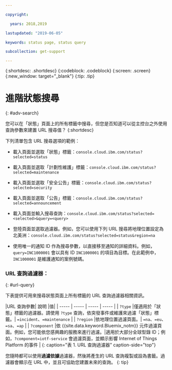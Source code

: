 ```yaml
---

copyright:

  years: 2018,2019

lastupdated: "2019-06-05"

keywords: status page, status query

subcollection: get-support

---
```


{:shortdesc: .shortdesc}
{:codeblock: .codeblock}
{:screen: .screen}
{:new_window: target="_blank"}
{:tip: .tip}

# 進階狀態搜尋
{: #adv-search}

您可以在「狀態」頁面上的所有標籤中搜尋，但您是否知道可以從主控台之外使用查詢參數來建置 URL 搜尋值？
{:shortdesc}

下列清單包含 URL 搜尋選項的範例：

* 載入頁面並選取「狀態」標籤：`console.cloud.ibm.com/status?selected=status`
* 載入頁面並選取「計劃性維護」標籤：`console.cloud.ibm.com/status?selected=maintenance`
* 載入頁面並選取「安全公告」標籤：`console.cloud.ibm.com/status?selected=security`
* 載入頁面並選取「公告」標籤：`console.cloud.ibm.com/status?selected=announcement`
* 載入頁面並輸入搜尋查詢：`console.cloud.ibm.com/status?selected=<selected>&query=<query>`
* 登陸頁面並選取過濾器。例如，您可以使用下列 URL 搜尋將地理位置設定為北美洲：`console.cloud.ibm.com/status?selected=status&region=na`

* 使用唯一的通知 ID 作為搜尋參數，以直接移至通知的詳細資料。例如，`query=INC1000001` 會以具有 ID `INC1000001` 的項目為目標。在此範例中，`INC1000001` 是維護通知的案例號碼。

### URL 查詢過濾器：
{: #url-query}

下表提供可用來搜尋狀態頁面上所有標籤的 URL 查詢過濾器相關資訊。 

|URL 查詢參數| 說明                                                  |值|
| ----- | ----- | ----- | ----- |
| `?type` |僅適用於「狀態」標籤的過濾器。請使用 `?type` 查詢，依突發事件或維護來過濾「狀態」標籤。| `=incident`、`=maintenance` |
| `?region` |依地理位置過濾頁面。| `=na`、`=eu`、`=sa`、`=ap` |
| `?component` |依 {{site.data.keyword.Bluemix_notm}} 元件過濾頁面。例如，您可能依您感興趣的服務來進行過濾。|適用於大部分全球型錄 ID；例如，`?component=iotf-service` 會過濾頁面，並顯示影響 Internet of Things Platform 的事件 |
{: caption="表 1. URL 查詢過濾器" caption-side="top"}

您隨時都可以使用**過濾依據**過濾器，然後將產生的 URL 查詢複製或設為書籤。過濾器會顯示在 URL 中，並且可協助您建置未來的查詢。
{: tip}
